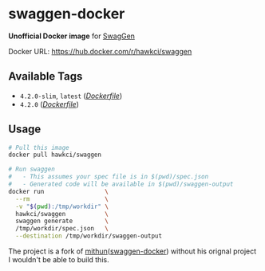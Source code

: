 # swaggen-docker

**Unofficial Docker image** for [SwagGen](https://github.com/yonaskolb/SwagGen)

Docker URL: https://hub.docker.com/r/hawkci/swaggen

## Available Tags

* `4.2.0-slim`, `latest` ([_Dockerfile_](https://github.com/mackoj/swaggen-docker/blob/v4.2.0/Dockerfile))
* `4.2.0` ([_Dockerfile_](https://github.com/mackoj/swaggen-docker/blob/v4.2.0/Dockerfile))

## Usage

```bash
# Pull this image
docker pull hawkci/swaggen

# Run swaggen
#   - This assumes your spec file is in $(pwd)/spec.json
#   - Generated code will be available in $(pwd)/swaggen-output
docker run                 \
  --rm                     \
  -v "$(pwd):/tmp/workdir" \
  hawkci/swaggen           \
  swaggen generate         \
  /tmp/workdir/spec.json   \
  --destination /tmp/workdir/swaggen-output
```

The project is a fork of [mithun](https://github.com/mithun)([swaggen-docker](https://hub.docker.com/r/mayachit/swaggen)) without his orignal project I wouldn't be able to build this.
